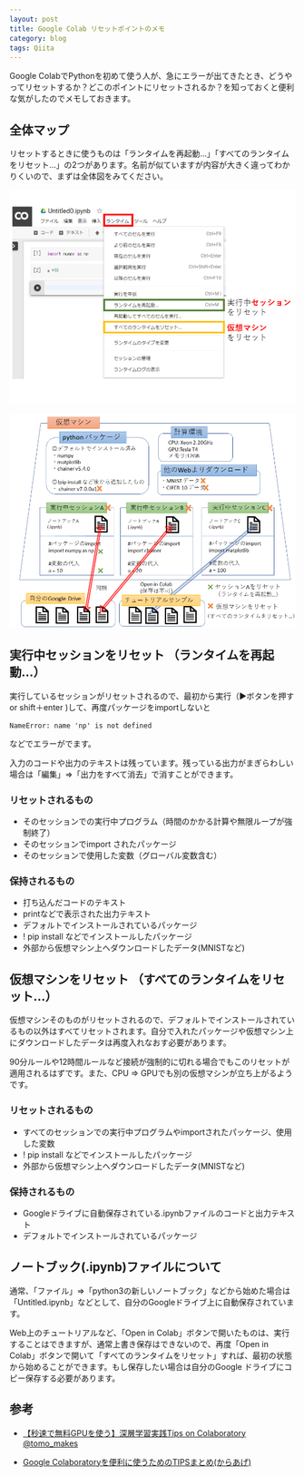 ```yaml
---
layout: post
title: Google Colab リセットポイントのメモ
category: blog
tags: Qiita
---
```


Google ColabでPythonを初めて使う人が、急にエラーが出てきたとき、どうやってリセットするか？どこのポイントにリセットされるか？を知っておくと便利な気がしたのでメモしておきます。

## 全体マップ

リセットするときに使うものは「ランタイムを再起動…」「すべてのランタイムをリセット…」の2つがあります。名前が似ていますが内容が大きく違ってわかりくいので、まずは全体図をみてください。

![imgae](/images/20190603-1.png)

![imgae](/images/20190603-2.png)

## 実行中セッションをリセット （ランタイムを再起動…）

実行しているセッションがリセットされるので、最初から実行（▶ボタンを押す or shift＋enter )して、再度パッケージをimportしないと

```
NameError: name 'np' is not defined

```
などでエラーがでます。

入力のコードや出力のテキストは残っています。残っている出力がまぎらわしい場合は「編集」⇒「出力をすべて消去」で消すことができます。


### リセットされるもの

* そのセッションでの実行中プログラム（時間のかかる計算や無限ループが強制終了）
* そのセッションでimport されたパッケージ
* そのセッションで使用した変数（グローバル変数含む） 

### 保持されるもの

* 打ち込んだコードのテキスト
* printなどで表示された出力テキスト
* デフォルトでインストールされているパッケージ
* ! pip install などでインストールしたパッケージ
* 外部から仮想マシン上へダウンロードしたデータ(MNISTなど)



## 仮想マシンをリセット （すべてのランタイムをリセット…）

仮想マシンそのものがリセットされるので、デフォルトでインストールされているもの以外はすべてリセットされます。自分で入れたパッケージや仮想マシン上にダウンロードしたデータは再度入れなおす必要があります。

90分ルールや12時間ルールなど接続が強制的に切れる場合でもこのリセットが適用されるはずです。また、CPU ⇒ GPUでも別の仮想マシンが立ち上がるようです。

### リセットされるもの

* すべてのセッションでの実行中プログラムやimportされたパッケージ、使用した変数
* ! pip install などでインストールしたパッケージ
* 外部から仮想マシン上へダウンロードしたデータ(MNISTなど) 

### 保持されるもの

* Googleドライブに自動保存されている.ipynbファイルのコードと出力テキスト
* デフォルトでインストールされているパッケージ

## ノートブック(.ipynb)ファイルについて

通常、「ファイル」⇒「python3の新しいノートブック」などから始めた場合は「Untitled.ipynb」などとして、自分のGoogleドライブ上に自動保存されています。

Web上のチュートリアルなど、「Open in Colab」ボタンで開いたものは、実行することはできますが、通常上書き保存はできないので、再度「Open in Colab」ボタンで開いて「すべてのランタイムをリセット」すれば、最初の状態から始めることができます。もし保存したい場合は自分のGoogle ドライブにコピー保存する必要があります。


## 参考

* [【秒速で無料GPUを使う】深層学習実践Tips on Colaboratory @tomo_makes
](https://qiita.com/tomo_makes/items/b3c60b10f7b25a0a5935)

* [Google Colaboratoryを便利に使うためのTIPSまとめ(からあげ)](https://karaage.hatenadiary.jp/entry/2018/12/17/073000)

